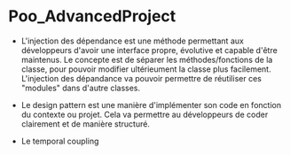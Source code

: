 # Poo_AdvancedProject

- L'injection des dépendance est une méthode permettant aux développeurs d'avoir une interface propre, évolutive et capable d'être maintenus.
Le concepte est de séparer les méthodes/fonctions de la classe, pour pouvoir modifier ultérieument la classe plus facilement.
L'injection des dépandance va pouvoir permettre de réutiliser ces "modules" dans d'autre classes.

- Le design pattern est une manière d'implémenter son code en fonction du contexte ou projet.
Cela va permettre au développeurs de coder clairement et de manière structuré.

- Le temporal coupling
